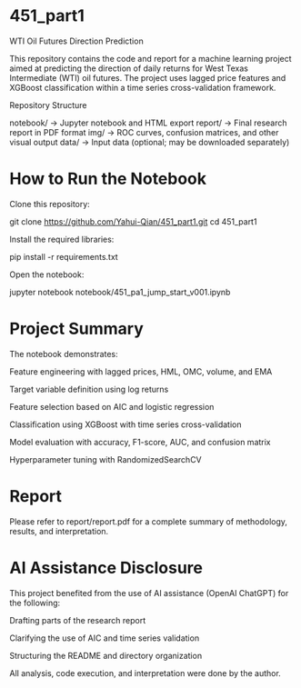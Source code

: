 # 451_part1
WTI Oil Futures Direction Prediction

This repository contains the code and report for a machine learning project aimed at predicting the direction of daily returns for West Texas Intermediate (WTI) oil futures. The project uses lagged price features and XGBoost classification within a time series cross-validation framework.

Repository Structure

notebook/            → Jupyter notebook and HTML export
report/              → Final research report in PDF format
img/                 → ROC curves, confusion matrices, and other visual output
data/                → Input data (optional; may be downloaded separately)

# How to Run the Notebook

Clone this repository:

git clone https://github.com/Yahui-Qian/451_part1.git
cd 451_part1

Install the required libraries:

pip install -r requirements.txt

Open the notebook:

jupyter notebook notebook/451_pa1_jump_start_v001.ipynb

# Project Summary

The notebook demonstrates:

Feature engineering with lagged prices, HML, OMC, volume, and EMA

Target variable definition using log returns

Feature selection based on AIC and logistic regression

Classification using XGBoost with time series cross-validation

Model evaluation with accuracy, F1-score, AUC, and confusion matrix

Hyperparameter tuning with RandomizedSearchCV

# Report

Please refer to report/report.pdf for a complete summary of methodology, results, and interpretation.

# AI Assistance Disclosure

This project benefited from the use of AI assistance (OpenAI ChatGPT) for the following:

Drafting parts of the research report

Clarifying the use of AIC and time series validation

Structuring the README and directory organization

All analysis, code execution, and interpretation were done by the author.

